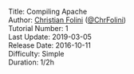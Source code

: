 Title: Compiling Apache  
Author: <a href="mailto:christian.folini@netnea.com">Christian Folini</a> (<a href="https://twitter.com/ChrFolini">@ChrFolini</a>)  
Tutorial Number: 1  
Last Update: 2019-03-05  
Release Date: 2016-10-11  
Difficulty: Simple  
Duration: 1/2h  
